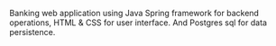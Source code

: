 Banking web application using Java Spring framework for backend operations, HTML & CSS for user interface.
And Postgres sql for data persistence.
